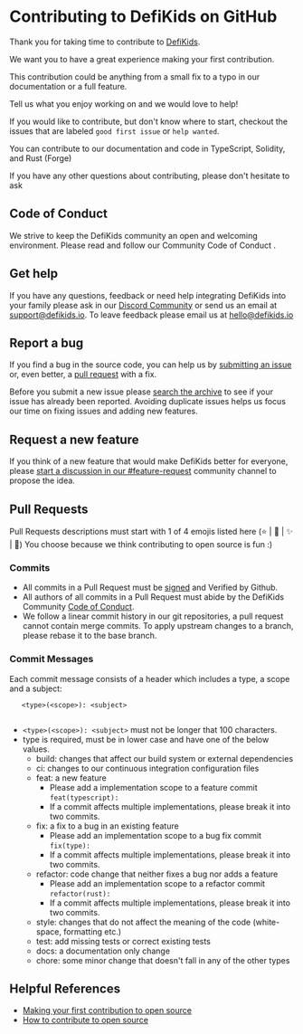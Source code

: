 # Contributing to DefiKids on GitHub

Thank you for taking time to contribute to [DefiKids](https://github.com/defikids/defikids-dapp).

We want you to have a great experience making your first contribution.

This contribution could be anything from a small fix to a typo in our
documentation or a full feature.

Tell us what you enjoy working on and we would love to help!

If you would like to contribute, but don't know where to start, checkout the
issues that are labeled
`good first issue`
or
`help wanted`.

You can contribute to our documentation and code in TypeScript, Solidity, and Rust (Forge)

If you have any other questions about contributing, please don't hesitate to ask

## Code of Conduct

We strive to keep the DefiKids community an open and welcoming environment.
Please read and follow our Community Code of Conduct .

## Get help

If you have any questions, feedback or need help integrating DefiKids into your family
please ask in our [Discord Community](https://github.com/build-trust/ockam/discussions)
or send us an email at [support@defikids.io](mailto:support@defikids.io). To leave feedback please email us
at [hello@defikids.io](mailto:hello@defikids.io)


## Report a bug

If you find a bug in the source code, you can help us by
[submitting an issue](https://github.com/defikids/defikids-dapp/issues)
or, even better, a [pull request](#send_a_pull_request) with a fix.

Before you submit a new issue please
[search the archive](https://github.com/defikids/defikids-dapp/issues)
to see if your issue has already been reported. Avoiding duplicate issues helps
us focus our time on fixing issues and adding new features.

## Request a new feature

If you think of a new feature that would make DefiKids better for everyone, please
[start a discussion in our #feature-request](https://discord.gg/bDGMYNa8Ng) community channel to propose the idea.

## Pull Requests

Pull Requests descriptions must start with 1 of 4 emojis listed here (⭐ | 🌟 | ✨ | 🤩) 
You choose because we think contributing to open source is fun :)

### Commits

* All commits in a Pull Request must be [signed](https://docs.github.com/en/authentication/managing-commit-signature-verification/signing-commits) and Verified by Github.
* All authors of all commits in a Pull Request must abide by the DefiKids Community [Code of Conduct](CODE_OF_CONDUCT.md).
* We follow a linear commit history in our git repositories, a pull request cannot contain merge commits. To apply upstream changes to a branch, please rebase it to the base branch.

### Commit Messages

Each commit message consists of a header which includes a type, a scope and a subject:

```
   <type>(<scope>): <subject>
  
```

* `<type>(<scope>): <subject>` must not be longer that 100 characters.
* type is required, must be in lower case and have one of the below values.
  - build: changes that affect our build system or external dependencies
  - ci: changes to our continuous integration configuration files
  - feat: a new feature
    - Please add a implementation scope to a feature commit `feat(typescript):`
    - If a commit affects multiple implementations, please break it into two commits.
  - fix: a fix to a bug in an existing feature
    - Please add an implementation scope to a bug fix commit `fix(type):`
    - If a commit affects multiple implementations, please break it into two commits.
  - refactor: code change that neither fixes a bug nor adds a feature
    - Please add an implementation scope to a refactor commit `refactor(rust):`
    - If a commit affects multiple implementations, please break it into two commits.
  - style: changes that do not affect the meaning of the code (white-space, formatting etc.)
  - test: add missing tests or correct existing tests
  - docs: a documentation only change
  - chore: some minor change that doesn't fall in any of the other types

## Helpful References

* [Making your first contribution to open source](https://dev.to/nathan_tarbert/navigating-the-open-source-landscape-finding-your-first-contribution-3fap)
* [How to contribute to open source](https://opensource.guide/how-to-contribute/)
